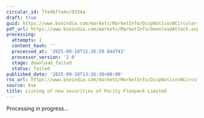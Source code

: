 ```yaml
---
circular_id: 7fe4bf7a4cc9334a
draft: true
guid: https://www.bseindia.com/markets/MarketInfo/DispNoticesNCirculars.aspx?Noticeid={AA7AA513-9AC3-40CC-A309-FAD84BBB91EF}&noticeno=20250918-47&dt=09/18/2025&icount=47&totcount=61&flag=0
pdf_url: https://www.bseindia.com/markets/MarketInfo/DownloadAttach.aspx?id=20250918-47&attachedId=
processing:
  attempts: 1
  content_hash: ''
  processed_at: '2025-09-18T15:26:59.844743'
  processor_version: '2.0'
  stage: download_failed
  status: failed
published_date: '2025-09-18T13:26:30+00:00'
rss_url: https://www.bseindia.com/markets/MarketInfo/DispNoticesNCirculars.aspx?Noticeid={AA7AA513-9AC3-40CC-A309-FAD84BBB91EF}&noticeno=20250918-47&dt=09/18/2025&icount=47&totcount=61&flag=0
source: bse
title: Listing of new securities of Purity Flexpack Limited
---
```


Processing in progress...